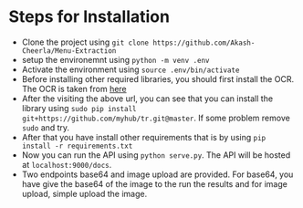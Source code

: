# Steps for Installation

- Clone the project using `git clone https://github.com/Akash-Cheerla/Menu-Extraction`
- setup the environemnt using `python -m venv .env`
- Activate the environment using `source .env/bin/activate`
- Before installing other required libraries, you should first install the OCR. The OCR is taken from [here](https://github.com/myhub/tr)
- After the visiting the above url, you can see that you can install the library using `sudo pip install git+https://github.com/myhub/tr.git@master`. If some problem remove `sudo` and try.
- After that you have install other requirements that is by using `pip install -r requirements.txt`
- Now you can run the API using `python serve.py`. The API will be hosted at `localhost:9000/docs`.
- Two endpoints base64 and image upload are provided. For base64, you have give the base64 of the image to the run the results and for image upload, simple upload the image.
